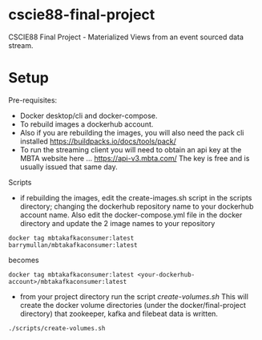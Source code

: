 # cscie88-final-project
CSCIE88 Final Project - Materialized Views from an event sourced data stream. 


# Setup

Pre-requisites: 
- Docker desktop/cli and docker-compose.
- To rebuild images a dockerhub account.
- Also if you are rebuilding the images, you will also need the pack cli installed https://buildpacks.io/docs/tools/pack/
- To run the streaming client you will need to obtain an api key at the MBTA website here ... https://api-v3.mbta.com/ The key is free and is usually issued that same day.

Scripts

- if rebuilding the images, edit the create-images.sh script in the scripts directory; changing the dockerhub repository name to your dockerhub account name. Also edit the docker-compose.yml file in the docker directory and update the 2 image names to your repository
```
docker tag mbtakafkaconsumer:latest barrymullan/mbtakafkaconsumer:latest
```
becomes
```
docker tag mbtakafkaconsumer:latest <your-dockerhub-account>/mbtakafkaconsumer:latest
```
- from your project directory run the script *create-volumes.sh* This will create the docker volume directories (under the docker/final-project directory) that zookeeper, kafka and filebeat data is written.
```
./scripts/create-volumes.sh
```





